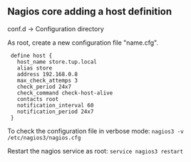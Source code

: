 ## Nagios core adding a host definition

 conf.d -> Configuration directory

 As root, create a new configuration file "name.cfg".

 ```
  define host {
    host_name store.tup.local
    alias store
    address 192.168.0.8
    max_check_attemps 3
    check_period 24x7
    check_command check-host-alive
    contacts root
    notification_interval 60
    notification_period 24x7
  }
 ```

 To check the configuration file in verbose mode:
    ` nagios3 -v /etc/nagios3/nagios.cfg `


 Restart the nagios service as root:
    ` service nagios3 restart `
